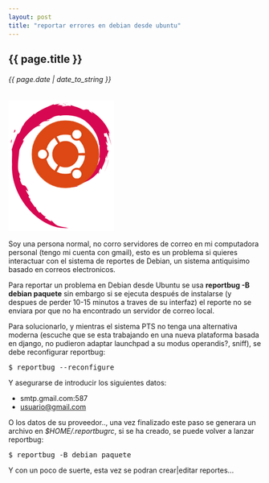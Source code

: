 ```yaml
---
layout: post
title: "reportar errores en debian desde ubuntu"
---
```


## {{ page.title }}
###### {{ page.date | date_to_string }}

**[![](/assets/img/79.png)](/assets/img/79.png)**

Soy una persona normal, no corro servidores de correo en mi computadora personal (tengo mi cuenta con gmail), esto es un problema si quieres interactuar con el sistema de reportes de Debian, un sistema antiquisimo basado en correos electronicos.

Para reportar un problema en Debian desde Ubuntu se usa **reportbug -B debian paquete** sin embargo si se ejecuta después de instalarse (y despues de perder 10-15 minutos a traves de su interfaz) el reporte no se enviara por que no ha encontrado un servidor de correo local.

Para solucionarlo, y mientras el sistema PTS no tenga una alternativa moderna (escuche que se esta trabajando en una nueva plataforma basada en django, no pudieron adaptar launchpad a su modus operandis?, sniff), se debe reconfigurar reportbug:

<pre>
$ reportbug --reconfigure
</pre>

Y asegurarse de introducir los siguientes datos:

- smtp.gmail.com:587
- usuario@gmail.com

O los datos de su proveedor.., una vez finalizado este paso se generara un archivo en *$HOME/.reportbugrc*, si se ha creado, se puede volver a lanzar reportbug:

<pre>
$ reportbug -B debian paquete
</pre>

Y con un poco de suerte, esta vez se podran crear|editar reportes...
